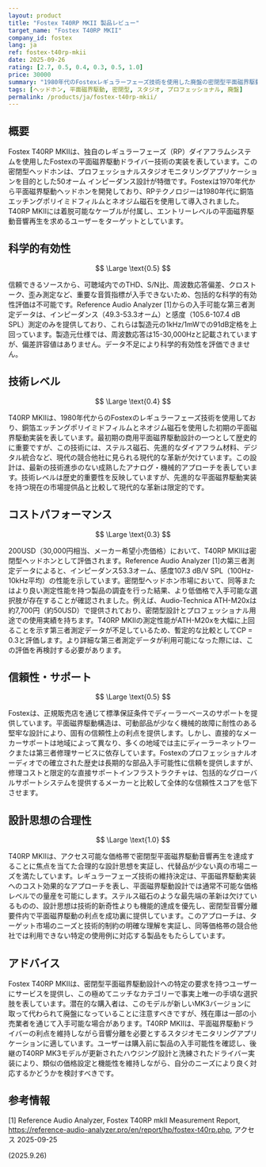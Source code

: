 ```yaml
---
layout: product
title: "Fostex T40RP MKII 製品レビュー"
target_name: "Fostex T40RP MKII"
company_id: fostex
lang: ja
ref: fostex-t40rp-mkii
date: 2025-09-26
rating: [2.7, 0.5, 0.4, 0.3, 0.5, 1.0]
price: 30000
summary: "1980年代のFostexレギュラーフェーズ技術を使用した廃盤の密閉型平面磁界駆動ヘッドホン。設計アプローチは古いものの、安価な密閉型平面磁界駆動オプションの数少ない選択肢の一つです。"
tags: [ヘッドホン, 平面磁界駆動, 密閉型, スタジオ, プロフェッショナル, 廃盤]
permalink: /products/ja/fostex-t40rp-mkii/
---
```


## 概要

Fostex T40RP MKIIは、独自のレギュラーフェーズ（RP）ダイアフラムシステムを使用したFostexの平面磁界駆動ドライバー技術の実装を表しています。この密閉型ヘッドホンは、プロフェッショナルスタジオモニタリングアプリケーションを目的とした50オーム インピーダンス設計が特徴です。Fostexは1970年代から平面磁界駆動ヘッドホンを開発しており、RPテクノロジーは1980年代に銅箔エッチングポリイミドフィルムとネオジム磁石を使用して導入されました。T40RP MKIIには着脱可能なケーブルが付属し、エントリーレベルの平面磁界駆動音響再生を求めるユーザーをターゲットとしています。

## 科学的有効性

$$ \Large \text{0.5} $$

信頼できるソースから、可聴域内でのTHD、S/N比、周波数応答偏差、クロストーク、歪み測定など、重要な音質指標が入手できないため、包括的な科学的有効性評価は不可能です。Reference Audio Analyzer [1]からの入手可能な第三者測定データは、インピーダンス（49.3-53.3オーム）と感度（105.6-107.4 dB SPL）測定のみを提供しており、これらは製造元の1kHz/1mWでの91dB定格を上回っています。製造元仕様では、周波数応答は15-30,000Hzと記載されていますが、偏差許容値はありません。データ不足により科学的有効性を評価できません。

## 技術レベル

$$ \Large \text{0.4} $$

T40RP MKIIは、1980年代からのFostexのレギュラーフェーズ技術を使用しており、銅箔エッチングポリイミドフィルムとネオジム磁石を使用した初期の平面磁界駆動実装を表しています。最初期の商用平面磁界駆動設計の一つとして歴史的に重要ですが、この技術には、ステルス磁石、先進的なダイアフラム材料、デジタル統合など、現代の競合他社に見られる現代的な革新が欠けています。この設計は、最新の技術進歩のない成熟したアナログ・機械的アプローチを表しています。技術レベルは歴史的重要性を反映していますが、先進的な平面磁界駆動実装を持つ現在の市場提供品と比較して現代的な革新は限定的です。

## コストパフォーマンス

$$ \Large \text{0.3} $$

200USD（30,000円相当、メーカー希望小売価格）において、T40RP MKIIは密閉型ヘッドホンとして評価されます。Reference Audio Analyzer [1]の第三者測定データによると、インピーダンス53.3オーム、感度107.3 dB/V SPL（100Hz-10kHz平均）の性能を示しています。密閉型ヘッドホン市場において、同等またはより良い測定性能を持つ製品の調査を行った結果、より低価格で入手可能な選択肢が存在することが確認されました。例えば、Audio-Technica ATH-M20xは約7,700円（約50USD）で提供されており、密閉型設計とプロフェッショナル用途での使用実績を持ちます。T40RP MKIIの測定性能がATH-M20xを大幅に上回ることを示す第三者測定データが不足しているため、暫定的な比較としてCP = 0.3と評価します。より詳細な第三者測定データが利用可能になった際には、この評価を再検討する必要があります。

## 信頼性・サポート

$$ \Large \text{0.5} $$

Fostexは、正規販売店を通じて標準保証条件でディーラーベースのサポートを提供しています。平面磁界駆動構造は、可動部品が少なく機械的故障に耐性のある堅牢な設計により、固有の信頼性上の利点を提供します。しかし、直接的なメーカーサポートは地域によって異なり、多くの地域では主にディーラーネットワークまたは第三者修理サービスに依存しています。Fostexのプロフェッショナルオーディオでの確立された歴史は長期的な部品入手可能性に信頼を提供しますが、修理コストと限定的な直接サポートインフラストラクチャは、包括的なグローバルサポートシステムを提供するメーカーと比較して全体的な信頼性スコアを低下させます。

## 設計思想の合理性

$$ \Large \text{1.0} $$

T40RP MKIIは、アクセス可能な価格帯で密閉型平面磁界駆動音響再生を達成することに焦点を当てた合理的な設計思想を実証し、代替品が少ない真の市場ニーズを満たしています。レギュラーフェーズ技術の維持決定は、平面磁界駆動実装へのコスト効果的なアプローチを表し、平面磁界駆動設計では通常不可能な価格レベルでの量産を可能にします。ステルス磁石のような最先端の革新は欠けているものの、設計思想は技術的新奇性よりも機能的達成を優先し、密閉型音響分離要件内で平面磁界駆動の利点を成功裏に提供しています。このアプローチは、ターゲット市場のニーズと技術的制約の明確な理解を実証し、同等価格帯の競合他社では利用できない特定の使用例に対応する製品をもたらしています。

## アドバイス

Fostex T40RP MKIIは、密閉型平面磁界駆動設計への特定の要求を持つユーザーにサービスを提供し、この極めてニッチなカテゴリーで事実上唯一の手頃な選択肢を表しています。潜在的な購入者は、このモデルが新しいMK3バージョンに取って代わられて廃盤になっていることに注意すべきですが、残在庫は一部の小売業者を通じて入手可能な場合があります。T40RP MKIIは、平面磁界駆動ドライバーの利点を維持しながら音響分離を必要とするスタジオモニタリングアプリケーションに適しています。ユーザーは購入前に製品の入手可能性を確認し、後継のT40RP MK3モデルが更新されたハウジング設計と洗練されたドライバー実装により、類似の価格設定と機能性を維持しながら、自分のニーズにより良く対応するかどうかを検討すべきです。

## 参考情報

[1] Reference Audio Analyzer, Fostex T40RP mkII Measurement Report, https://reference-audio-analyzer.pro/en/report/hp/fostex-t40rp.php, アクセス 2025-09-25

(2025.9.26)